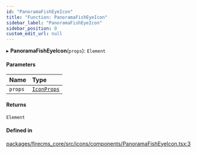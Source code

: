```yaml
---
id: "PanoramaFishEyeIcon"
title: "Function: PanoramaFishEyeIcon"
sidebar_label: "PanoramaFishEyeIcon"
sidebar_position: 0
custom_edit_url: null
---
```


▸ **PanoramaFishEyeIcon**(`props`): `Element`

#### Parameters

| Name | Type |
| :------ | :------ |
| `props` | [`IconProps`](../types/IconProps.md) |

#### Returns

`Element`

#### Defined in

[packages/firecms_core/src/icons/components/PanoramaFishEyeIcon.tsx:3](https://github.com/FireCMSco/firecms/blob/d45f3739/packages/firecms_core/src/icons/components/PanoramaFishEyeIcon.tsx#L3)
